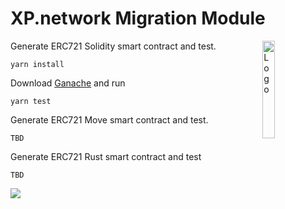 # XP.network Migration Module

<img alt="Logo" align="right" src="https://pbs.twimg.com/profile_images/1383064571427094532/wm13q76p_400x400.jpg" width="20%" />

Generate ERC721 Solidity smart contract and test.
```terminal
yarn install
```
Download [Ganache](https://www.trufflesuite.com/ganache) and run
```terminal
yarn test
```

Generate ERC721 Move smart contract and test.
```terminal
TBD
```

Generate ERC721 Rust smart contract and test
```terminal
TBD
```
<img src="https://xp.network/2@4.png" />
